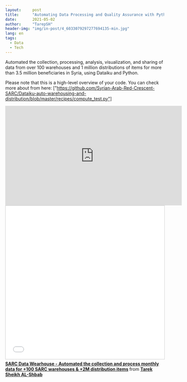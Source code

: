 ```yaml
---
layout:     post
title:      "Automating Data Processing and Quality Assurance with Python and Dataiku for +2M Monthly Distribution Items"
date:       2021-05-02 
author:     "TarepSH"
header-img: "img/in-post/4_6033079297277694135-min.jpg"
lang: en
tags:
  - Data
  - Tech
---
```


Automated the collection, processing, analysis, visualization, and sharing of data from over 100 warehouses and 1 million distributions of items for more than 3.5 million beneficiaries in Syria, using Dataiku and Python.


Please note that this is a high-level overview of your code. You can check more about from here: 
["https://github.com/Syrian-Arab-Red-Crescent-SARC/Dataiku-auto-warehousing-and-distribution/blob/master/recipes/compute_test.py"]


<iframe width="560" height="315" src="https://www.youtube-nocookie.com/embed/v=epRLY7Npf9Q" title="YouTube video player" frameborder="0" allow="accelerometer; autoplay; clipboard-write; encrypted-media; gyroscope; picture-in-picture" allowfullscreen></iframe>

<iframe src="//www.slideshare.net/slideshow/embed_code/key/MAIsiD18fUBTxx" width="595" height="485" frameborder="0" marginwidth="0" marginheight="0" scrolling="no" style="border:1px solid #CCC; border-width:1px; margin-bottom:5px; max-width: 100%;" allowfullscreen> </iframe> <div style="margin-bottom:5px"> <strong> <a href="//www.slideshare.net/tarepsh/sarc-data-wearhouse-automated-the-collection-and-process-monthly-data-for-100-sarc-warehouses-2m-distribution-items" title="SARC Data Wearhouse - Automated the collection and process monthly data for +100 SARC warehouses &amp; +2M distribution items" target="_blank">SARC Data Wearhouse - Automated the collection and process monthly data for +100 SARC warehouses &amp; +2M distribution items</a> </strong> from <strong><a href="https://www.slideshare.net/tarepsh" target="_blank">Tarek Sheikh AL-Shbab</a></strong> </div>